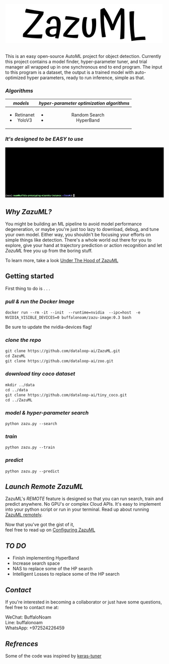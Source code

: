 ![Logo](./images/ZazuML.jpeg)
<br/><br/>   

This is an easy open-source AutoML project for object detection. Currently this project contains a model finder, hyper-parameter tuner, 
and trial manager all wrapped up in one synchronous end to end program. The input to this program is a dataset, the output is a trained 
model with auto-optimized hyper parameters, ready to run inference, simple as that.

### *Algorithms*

| *models* | *hyper-parameter optimization algorithms* |
| :----:         |     :----:      |
|  <ul><li>Retinanet</li><li>YoloV3</li></ul>    | <ul><li>Random Search</li><li>HyperBand</li></ul>     | 
  
### *It's designed to be EASY to use*

![](./images/running_zazu_search2.gif)  

## *Why ZazuML?*
You might be building an ML pipeline to avoid model performance degeneration, or maybe you're just too lazy to download, 
debug, and tune your own model. Either way, you shouldn't be focusing your efforts on simple things like detection. There's
a whole world out there for you to explore, give your hand at trajectory prediction or action recognition and let *ZazuML*
free you up from the boring stuff.

To learn more, take a look [Under The Hood of ZazuML](DOCS/UNDERTHEHOOD.md)

## Getting started

First thing to do is . . .  

### *pull & run the Docker Image*
```
docker run --rm -it --init  --runtime=nvidia  --ipc=host  -e NVIDIA_VISIBLE_DEVICES=0 buffalonoam/zazu-image:0.3 bash
```
Be sure to update the nvidia-devices flag!

### *clone the repo*
```
git clone https://github.com/dataloop-ai/ZazuML.git
cd ZazuML
git clone https://github.com/dataloop-ai/zoo.git
```

### *download tiny coco dataset*
```
mkdir ../data
cd ../data
git clone https://github.com/dataloop-ai/tiny_coco.git
cd ../ZazuML
```

### *model & hyper-parameter search*
```
python zazu.py --search
```
### *train*
```
python zazu.py --train
```
### *predict*
```
python zazu.py --predict
```

## *Launch Remote ZazuML*
ZazuML's *REMOTE* feature is designed so that you can run search, train and predict anywhere. No GPU's or complex Cloud APIs.
It's easy to implement into your python script or run in your terminal. Read up about running [ZazuML remotely](DOCS/REMOTEZAZU.md).


Now that you've got the gist of it,  
feel free to read up on [Configuring ZazuML](DOCS/CONFIGURINGZAZU.md)

## *TO DO*

- Finish implementing HyperBand
- Increase search space
- NAS to replace some of the HP search
- Intelligent Losses to replace some of the HP search

## *Contact*

If you're interested in becoming a collaborator or just have some questions, feel free to contact me at:

WeChat: BuffaloNoam   
Line: buffalonoam   
WhatsApp: +972524226459   

## *Refrences*

Some of the code was inspired by [keras-tuner](https://github.com/keras-team/keras-tuner)